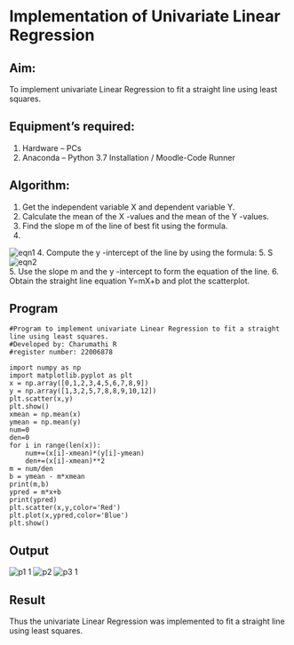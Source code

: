 # Implementation of Univariate Linear Regression
## Aim:
To implement univariate Linear Regression to fit a straight line using least squares.
## Equipment’s required:
1.	Hardware – PCs
2.	Anaconda – Python 3.7 Installation / Moodle-Code Runner
## Algorithm:
1.	Get the independent variable X and dependent variable Y.
2.	Calculate the mean of the X -values and the mean of the Y -values.
3.	Find the slope m of the line of best fit using the formula.
4.	
 ![eqn1](./eq1.jpg)
4.	Compute the y -intercept of the line by using the formula:
5.	S
![eqn2](./eq2.jpg)  
5.	Use the slope m and the y -intercept to form the equation of the line.
6.	Obtain the straight line equation Y=mX+b and plot the scatterplot.
## Program
```
#Program to implement univariate Linear Regression to fit a straight line using least squares.
#Developed by: Charumathi R
#register number: 22006878

import numpy as np 
import matplotlib.pyplot as plt
x = np.array([0,1,2,3,4,5,6,7,8,9])
y = np.array([1,3,2,5,7,8,8,9,10,12])
plt.scatter(x,y)
plt.show()
xmean = np.mean(x)
ymean = np.mean(y)
num=0
den=0
for i in range(len(x)):
    num+=(x[i]-xmean)*(y[i]-ymean)
    den+=(x[i]-xmean)**2
m = num/den
b = ymean - m*xmean
print(m,b)
ypred = m*x+b
print(ypred)
plt.scatter(x,y,color='Red')
plt.plot(x,ypred,color='Blue')
plt.show()
```
## Output
![p1 1](https://user-images.githubusercontent.com/120204455/214368213-01640146-9790-4aa6-991f-1fc731321cfe.png)
![p2](https://user-images.githubusercontent.com/120204455/214368356-53b517f0-99f8-41f8-8d1f-1308eb2e683e.png)
![p3 1](https://user-images.githubusercontent.com/120204455/214368476-fb847da7-ca46-4760-961a-1aac14bb70e4.png)


## Result
Thus the univariate Linear Regression was implemented to fit a straight line using least squares.
